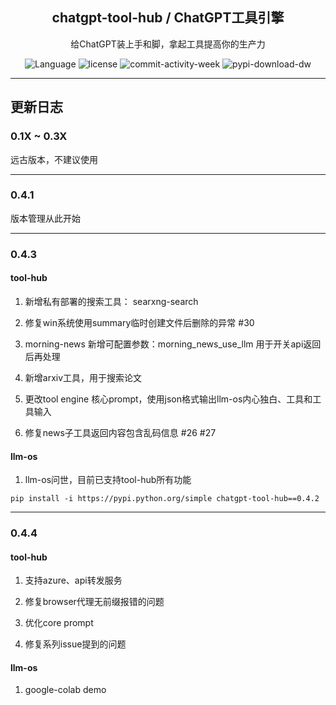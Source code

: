 <h2 align='center'> chatgpt-tool-hub / ChatGPT工具引擎 </h2>
<p align='center'>给ChatGPT装上手和脚，拿起工具提高你的生产力</p>

<p align="center">
  <a style="text-decoration:none" href="https://github.com/goldfishh" target="_blank">
    <img src="https://img.shields.io/pypi/pyversions/chatgpt-tool-hub" alt="Language" />
  </a>
  <a style="text-decoration:none" href="https://github.com/goldfishh" target="_blank">
    <img src="https://img.shields.io/github/license/goldfishh/chatgpt-tool-hub" alt="license " />
  </a>
  <a style="text-decoration:none" href="https://github.com/goldfishh" target="_blank">
    <img src="https://img.shields.io/github/commit-activity/w/goldfishh/chatgpt-tool-hub" alt="commit-activity-week " />
  </a>
  <a style="text-decoration:none" href="https://pypi.org/project/chatgpt-tool-hub/" target="_blank">
    <img src="https://img.shields.io/pypi/dw/chatgpt-tool-hub" alt="pypi-download-dw" />
  </a>
</p>

---

## 更新日志

### 0.1X ~ 0.3X

远古版本，不建议使用

---

### 0.4.1

版本管理从此开始

---

### 0.4.3

#### tool-hub

1. 新增私有部署的搜索工具： searxng-search

2. 修复win系统使用summary临时创建文件后删除的异常 #30

3. morning-news 新增可配置参数：morning_news_use_llm 用于开关api返回后再处理

4. 新增arxiv工具，用于搜索论文

5. 更改tool engine 核心prompt，使用json格式输出llm-os内心独白、工具和工具输入

6. 修复news子工具返回内容包含乱码信息 #26 #27

#### llm-os

1. llm-os问世，目前已支持tool-hub所有功能

`pip install -i https://pypi.python.org/simple chatgpt-tool-hub==0.4.2`

---

### 0.4.4

#### tool-hub

1. 支持azure、api转发服务

2. 修复browser代理无前缀报错的问题

3. 优化core prompt

4. 修复系列issue提到的问题

#### llm-os

1. google-colab demo
